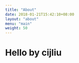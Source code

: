 ```yaml
---
title: "About"
date: 2018-01-21T15:42:10+08:00
layout: "about"
menu: "main"
weight: 50
---
```

# Hello by cijliu

